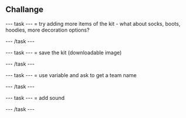 ## Challange

--- task ---
= try adding more items of the kit - what about socks, boots, hoodies, more decoration options?



--- /task ---


--- task ---
= save the kit (downloadable image)

--- /task ---


--- task ---
= use variable and ask to get a team name

--- /task ---



--- task ---
= add sound

--- /task ---
